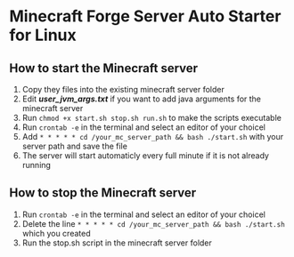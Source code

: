 # Minecraft Forge Server Auto Starter for Linux

## How to start the Minecraft server
1. Copy they files into the existing minecraft server folder
2. Edit ***user_jvm_args.txt*** if you want to add java arguments for the minecraft server
3. Run `chmod +x start.sh stop.sh run.sh` to make the scripts executable
4. Run `crontab -e` in the terminal and select an editor of your choicel
5. Add `* * * * * cd /your_mc_server_path && bash ./start.sh` with your server path and save the file
6. The server will start automaticly every full minute if it is not already running

## How to stop the Minecraft server
1. Run `crontab -e` in the terminal and select an editor of your choicel
2. Delete the line `* * * * * cd /your_mc_server_path && bash ./start.sh` which you created
3. Run the stop.sh script in the minecraft server folder
